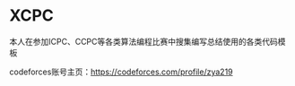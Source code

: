 # XCPC
本人在参加ICPC、CCPC等各类算法编程比赛中搜集编写总结使用的各类代码模板

codeforces账号主页：https://codeforces.com/profile/zya219
